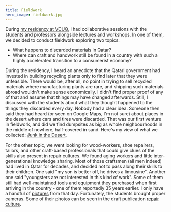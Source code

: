```yaml
---
title: Fieldwork
hero_image: fieldwork.jpg
---
```


During [my residency at VCUQ](../), I had collaborative sessions with the students and professors alongside lectures and workshops. In one of them, we decided to conduct fieldwork exploring two topics:

- What happens to discarded materials in Qatar?
- Where can craft and handwork still be found in a country with such a highly accelerated transition to a consumerist economy?

During the residency, I heard an anecdote that the Qatari government had invested in building recycling plants only to find later that they were unfeasible. There would be, after all, no point in trying to sell recycled materials where manufacturing plants are rare, and shipping such materials abroad wouldn't make sense economically. I didn't find proper proof of any of that and assume that things may have changed afterwards. Still, I discussed with the students about what they thought happened to the things they discarded every day. Nobody had a clear idea. Someone then said they had heard (or seen on Google Maps, I'm not sure) about places in the desert where cars and tires were discarded. That was our first venture in fieldwork, and did we find dumpsites as big as whole neighbourhoods in the middle of nowhere, half-covered in sand. Here's my view of what we collected: [Junk in the Desert](desert).

For the other topic, we went looking for wood-workers, shoe repairers, tailors, and other craft-based professionals that could give clues of the skills also present in repair cultures. We found aging workers and little inter-generational knowledge sharing. Most of those craftsmen (all men indeed) had lived in Qatar for decades, and decided not to pass along their skills to their children. One said "my son is better off, he drives a limousine". Another one said "youngsters are not interested in this kind of work". Some of them still had well-maintained tools and equipment they purchased when first arriving in the country - one of them reportedly 35 years earlier. I only have a handful of [pictures](craft) from that day. Fortunately, the students brought proper cameras. Some of their photos can be seen in the draft publication [repair culture](../repair-culture).

